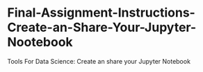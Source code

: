 # Final-Assignment-Instructions-Create-an-Share-Your-Jupyter-Nootebook
Tools For Data Science: Create an share your Jupyter Notebook
